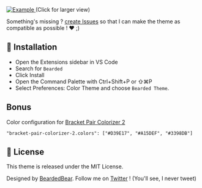 <a href="https://raw.githubusercontent.com/BeardedBear/bearded-theme/master/assets/themes.png" target="_BLANK">
<img alt="Example" src="https://raw.githubusercontent.com/BeardedBear/bearded-theme/master/assets/themes.png">
</a>
(Click for larger view)

Something's missing ? [create Issues](https://github.com/BeardedBear/BeardedTheme/issues) so that I can make the theme as compatible as possible ! ❤️ ;)

## 🚀 Installation

- Open the Extensions sidebar in VS Code
- Search for `Bearded`
- Click Install
- Open the Command Palette with Ctrl+Shift+P or ⇧⌘P
- Select Preferences: Color Theme and choose `Bearded Theme`.

## Bonus

Color configuration for [Bracket Pair Colorizer 2](https://marketplace.visualstudio.com/items?itemName=CoenraadS.bracket-pair-colorizer-2)

```
"bracket-pair-colorizer-2.colors": ["#D39E17", "#A15DEF", "#3398DB"]
```

## 📄 License

This theme is released under the MIT License.

Designed by [BeardedBear](https://github.com/BeardedBear).
Follow me on [Twitter](https://twitter.com/Bearded__Bear) ! (You'll see, I never tweet)
